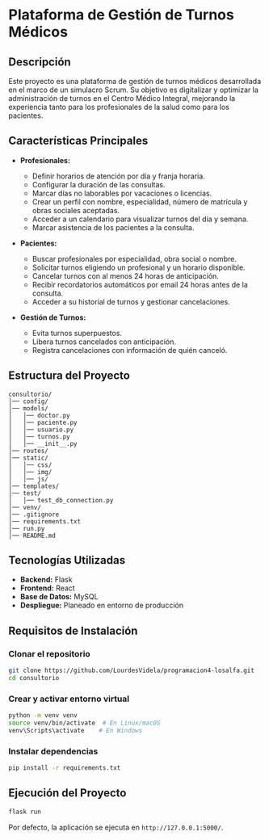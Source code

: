 # Plataforma de Gestión de Turnos Médicos

## Descripción
Este proyecto es una plataforma de gestión de turnos médicos desarrollada en el marco de un simulacro Scrum. Su objetivo es digitalizar y optimizar la administración de turnos en el Centro Médico Integral, mejorando la experiencia tanto para los profesionales de la salud como para los pacientes.

## Características Principales
- **Profesionales:**
  - Definir horarios de atención por día y franja horaria.
  - Configurar la duración de las consultas.
  - Marcar días no laborables por vacaciones o licencias.
  - Crear un perfil con nombre, especialidad, número de matrícula y obras sociales aceptadas.
  - Acceder a un calendario para visualizar turnos del día y semana.
  - Marcar asistencia de los pacientes a la consulta.

- **Pacientes:**
  - Buscar profesionales por especialidad, obra social o nombre.
  - Solicitar turnos eligiendo un profesional y un horario disponible.
  - Cancelar turnos con al menos 24 horas de anticipación.
  - Recibir recordatorios automáticos por email 24 horas antes de la consulta.
  - Acceder a su historial de turnos y gestionar cancelaciones.

- **Gestión de Turnos:**
  - Evita turnos superpuestos.
  - Libera turnos cancelados con anticipación.
  - Registra cancelaciones con información de quién canceló.
  
## Estructura del Proyecto
```
consultorio/
│── config/                 
│── models/                 
│   │── doctor.py           
│   │── paciente.py        
│   │── usuario.py          
│   │── turnos.py           
│   │── __init__.py         
│── routes/                
│── static/                 
│   │── css/                 
│   │── img/                 
│   │── js/                 
│── templates/              
│── test/                  
│   │── test_db_connection.py    
│── venv/                   
│── .gitignore              
│── requirements.txt       
│── run.py                  
│── README.md 
```

## Tecnologías Utilizadas
- **Backend:** Flask
- **Frontend:** React 
- **Base de Datos:**  MySQL
- **Despliegue:** Planeado en entorno de producción


## Requisitos de Instalación
### Clonar el repositorio
```bash
git clone https://github.com/LourdesVidela/programacion4-losalfa.git
cd consultorio
```

### Crear y activar entorno virtual
```bash
python -m venv venv
source venv/bin/activate  # En Linux/macOS
venv\Scripts\activate    # En Windows
```

### Instalar dependencias
```bash
pip install -r requirements.txt
```

## Ejecución del Proyecto
```bash
flask run
```
Por defecto, la aplicación se ejecuta en `http://127.0.0.1:5000/`.
